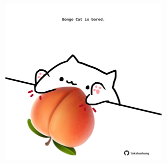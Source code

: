 <!-- built at 21/04/2021, 13:17:56 UTC -->
<p align="center">
  <img width="500" height="500" src="./ReadmeImage.svg">
</p>
